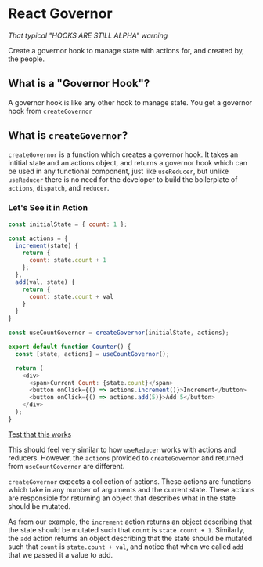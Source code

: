 # React Governor

_That typical "HOOKS ARE STILL ALPHA" warning_

Create a governor hook to manage state with actions for, and created by, the people.

## What is a "Governor Hook"?

A governor hook is like any other hook to manage state. You get a governor hook from `createGovernor`

## What is `createGovernor`?

`createGovernor` is a function which creates a governor hook. It takes an intitial
state and an actions object, and returns a governor hook which can be used in
any functional component, just like `useReducer`, but unlike `useReducer` there
is no need for the developer to build the boilerplate of `actions`, `dispatch`,
and `reducer`.

### Let's See it in Action

```JavaScript
const initialState = { count: 1 };

const actions = {
  increment(state) {
    return {
      count: state.count + 1
    };
  },
  add(val, state) {
    return {
      count: state.count + val
    }
  }
}

const useCountGovernor = createGovernor(initialState, actions);

export default function Counter() {
  const [state, actions] = useCountGovernor();

  return (
    <div>
      <span>Current Count: {state.count}</span>
      <button onClick={() => actions.increment()}>Increment</button>
      <button onClick={() => actions.add(5)}>Add 5</button>
    </div>
  );
}
```

[Test that this works](https://codesandbox.io/s/934jnrrpmr)

This should feel very similar to how `useReducer` works with actions and
reducers. However, the `actions` provided to `createGovernor` and returned from
`useCountGovernor` are different.

`createGovernor` expects a collection of actions. These actions are functions
which take in any number of arguments and the current state. These actions are
responsible for returning an object that describes what in the state should be
mutated.

As from our example, the `increment` action returns an object describing that
the state should be mutated such that `count` is `state.count + 1`. Similarly,
the `add` action returns an object describing that the state should be mutated
such that `count` is `state.count + val`, and notice that when we called `add`
that we passed it a value to add.
